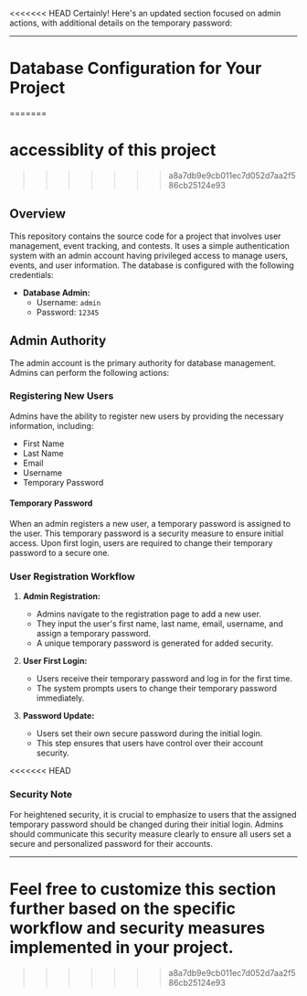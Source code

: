<<<<<<< HEAD
Certainly! Here's an updated section focused on admin actions, with additional details on the temporary password:

---

# Database Configuration for Your Project
=======


# accessiblity of this project
>>>>>>> a8a7db9e9cb011ec7d052d7aa2f586cb25124e93

## Overview

This repository contains the source code for a project that involves user management, event tracking, and contests. It uses a simple authentication system with an admin account having privileged access to manage users, events, and user information. The database is configured with the following credentials:

- **Database Admin:**
  - Username: `admin`
  - Password: `12345`

## Admin Authority

The admin account is the primary authority for database management. Admins can perform the following actions:

### Registering New Users

Admins have the ability to register new users by providing the necessary information, including:

- First Name
- Last Name
- Email
- Username
- Temporary Password

#### Temporary Password

When an admin registers a new user, a temporary password is assigned to the user. This temporary password is a security measure to ensure initial access. Upon first login, users are required to change their temporary password to a secure one.

### User Registration Workflow

1. **Admin Registration:**
   - Admins navigate to the registration page to add a new user.
   - They input the user's first name, last name, email, username, and assign a temporary password.
   - A unique temporary password is generated for added security.

2. **User First Login:**
   - Users receive their temporary password and log in for the first time.
   - The system prompts users to change their temporary password immediately.

3. **Password Update:**
   - Users set their own secure password during the initial login.
   - This step ensures that users have control over their account security.

<<<<<<< HEAD
### Security Note

For heightened security, it is crucial to emphasize to users that the assigned temporary password should be changed during their initial login. Admins should communicate this security measure clearly to ensure all users set a secure and personalized password for their accounts.

---

Feel free to customize this section further based on the specific workflow and security measures implemented in your project.
=======
>>>>>>> a8a7db9e9cb011ec7d052d7aa2f586cb25124e93
